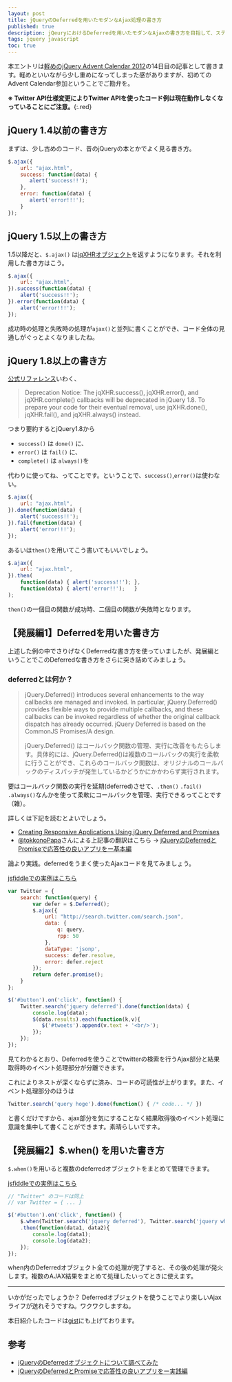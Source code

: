 ```yaml
---
layout: post
title: jQueryのDeferredを用いたモダンなAjax処理の書き方
published: true
description: jQeuryにおけるDeferredを用いたモダンなAjaxの書き方を目指して、ステップ・バイ・ステップでコード付きで解説していきます。
tags: jquery javascript
toc: true
---
```


本エントリは[軽めのjQuery Advent Calendar 2012](http://www.adventar.org/calendars/29)の14日目の記事として書きます。軽めといいながら少し重めになってしまった感がありますが、初めてのAdvent Calendar参加ということでご勘弁を。

**※ Twitter API仕様変更によりTwitter APIを使ったコード例は現在動作しなくなっていることにご注意。**{:.red}

## jQuery 1.4以前の書き方

まずは、少し古めのコード、昔のjQueryの本とかでよく見る書き方。

```js
$.ajax({
    url: "ajax.html",
    success: function(data) {
       alert('success!!');
    },
    error: function(data) {
       alert('error!!!');
    }
});
```

## jQuery 1.5以上の書き方

1.5以降だと、`$.ajax()` は[jqXHRオブジェクト](http://api.jquery.com/jQuery.ajax/#jqXHR)を返すようになります。それを利用した書き方はこう。

```js
$.ajax({
    url: "ajax.html",
}).success(function(data) {
    alert('success!!');
}).error(function(data) {
    alert('error!!!');
});
```

成功時の処理と失敗時の処理が`ajax()`と並列に書くことができ、コード全体の見通しがぐっとよくなりましたね。

## jQuery 1.8以上の書き方

[公式リファレンス](http://api.jquery.com/jQuery.ajax/)いわく、

> Deprecation Notice: The jqXHR.success(), jqXHR.error(), and jqXHR.complete() callbacks will be deprecated in jQuery 1.8\. To prepare your code for their eventual removal, use jqXHR.done(), jqXHR.fail(), and jqXHR.always() instead.

つまり要約するとjQuery1.8から

* `success()` は `done()` に、
* `error()` は `fail()` に、
* `complete()` は `always()`を

代わりに使ってね、ってことです。ということで、`success()`,`error()`は使わない。

```js
$.ajax({
    url: "ajax.html",
}).done(function(data) {
    alert('success!!');
}).fail(function(data) {
    alert('error!!!');
});
```

あるいは`then()`を用いてこう書いてもいいでしょう。

```js
$.ajax({
    url: "ajax.html",
}).then(
    function(data) { alert('success!!'); },
    function(data) { alert('error!!');   }
);
```

`then()`の一個目の関数が成功時、二個目の関数が失敗時となります。

## 【発展編1】Deferredを用いた書き方

上述した例の中でさりげなくDeferredな書き方を使っていましたが、発展編ということでこのDeferredな書き方をさらに突き詰めてみましょう。

### deferredとは何か？

> jQuery.Deferred() introduces several enhancements to the way callbacks are managed and invoked. In particular, jQuery.Deferred() provides flexible ways to provide multiple callbacks, and these callbacks can be invoked regardless of whether the original callback dispatch has already occurred. jQuery Deferred is based on the CommonJS Promises/A design.
>
> jQuery.Deferred() はコールバック関数の管理、実行に改善をもたらします。具体的には、jQuery.Deferred()は複数のコールバックの実行を柔軟に行うことができ、これらのコールバック関数は、オリジナルのコールバックのディスパッチが発生しているかどうかにかかわらず実行されます。

要はコールバック関数の実行を延期(deferred)させて、`.then()` `.fail()` `.always()`なんかを使って柔軟にコールバックを管理、実行できるってことです（雑）。

詳しくは下記を読むとよいでしょう。

* [Creating Responsive Applications Using jQuery Deferred and Promises](http://msdn.microsoft.com/en-us/magazine/gg723713.aspx)
* [@tokkonoPapa](https://twitter.com/tokkonopapa)さんによる上記事の翻訳はこちら → [jQueryのDeferredとPromiseで応答性の良いアプリをー基本編](http://tokkono.cute.coocan.jp/blog/slow/index.php/programming/jquery-deferred-for-responsive-applications-basic/)

論より実践。deferredをうまく使ったAjaxコードを見てみましょう。

[jsfiddleでの実例はこちら](http://jsfiddle.net/toshimaru/yP58L/1/light/)

```js
var Twitter = {
    search: function(query) {
        var defer = $.Deferred();
        $.ajax({
            url: "http://search.twitter.com/search.json",
            data: {
                q: query,
                rpp: 50
            },
            dataType: 'jsonp',
            success: defer.resolve,
            error: defer.reject
        });
        return defer.promise();
    }
};

$('#button').on('click', function() {
    Twitter.search('jquery deferred').done(function(data) {
        console.log(data);
        $(data.results).each(function(k,v){
           $('#tweets').append(v.text + '<br/>');
        });
    });
});
```

見てわかるとおり、Deferredを使うことでtwitterの検索を行うAjax部分と結果取得時のイベント処理部分が分離できます。

これによりネストが深くならずに済み、コードの可読性が上がります。また、イベント処理部分のほうは

```js
Twitter.search('query hoge').done(function() { /* code... */ })
```

と書くだけですから、ajax部分を気にすることなく結果取得後のイベント処理に意識を集中して書くことができます。素晴らしいですネ。

## 【発展編2】$.when() を用いた書き方

`$.when()`を用いると複数のdeferredオブジェクトをまとめて管理できます。

[jsfiddleでの実例はこちら](http://jsfiddle.net/toshimaru/nNMae/)

```js
// "Twitter" のコードは同上
// var Twitter = { ... }

$('#button').on('click', function() {
    $.when(Twitter.search('jquery deferred'), Twitter.search('jquery when'))
    .then(function(data1, data2){
        console.log(data1);
        console.log(data2);
    });
});
```

when内のDeferredオブジェクト全ての処理が完了すると、その後の処理が発火します。複数のAJAX結果をまとめて処理したいってときに使えます。

---

いかがだったでしょうか？ Deferredオブジェクトを使うことでより楽しいAjaxライフが送れそうですね。ワクワクしますね。

本日紹介したコードは[gist](https://gist.github.com/4269484)にも上げております。

## 参考

* [jQueryのDeferredオブジェクトについて調べてみた](http://d.hatena.ne.jp/aoe-tk/20110515/1305471586)
* [jQueryのDeferredとPromiseで応答性の良いアプリをー実践編](http://tokkono.cute.coocan.jp/blog/slow/index.php/programming/how-happy-with-jquery-deferred-for-your-applications/)
